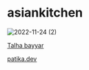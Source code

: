 # asiankitchen
![2022-11-24 (2)](https://user-images.githubusercontent.com/93201374/203710039-1cc94d37-2ba5-44c5-bd50-6dcfb7d324a3.png)

[Talha bayyar](https://github.com/TalhaBayyar)



[patika.dev]([https://eff.org](https://app.patika.dev/paths))
